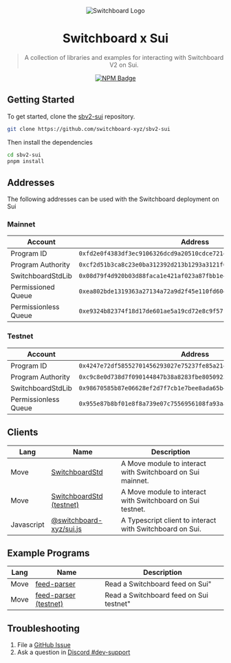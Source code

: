 <div align="center">

![Switchboard Logo](https://github.com/switchboard-xyz/sbv2-core/raw/main/website/static/img/icons/switchboard/avatar.png)

# Switchboard x Sui

> A collection of libraries and examples for interacting with Switchboard V2 on
> Sui.

[![NPM Badge](https://img.shields.io/github/package-json/v/switchboard-xyz/sbv2-sui?color=red&filename=javascript%2Fsui.js%2Fpackage.json&label=%40switchboard-xyz%2Fsui.js&logo=npm)](https://www.npmjs.com/package/@switchboard-xyz/sui.js)

</div>

## Getting Started

To get started, clone the
[sbv2-sui](https://github.com/switchboard-xyz/sbv2-sui) repository.

```bash
git clone https://github.com/switchboard-xyz/sbv2-sui
```

Then install the dependencies

```bash
cd sbv2-sui
pnpm install
```

## Addresses

The following addresses can be used with the Switchboard deployment on Sui

### Mainnet

| Account              | Address                                                              |
| -------------------- | -------------------------------------------------------------------- |
| Program ID           | `0xfd2e0f4383df3ec9106326dcd9a20510cdce72146754296deed15403fcd3df8b` |
| Program Authority    | `0xcf2d51b3ca8c23e0ba312392d213b1293a3121f691fa8e120f1a968fc2ad1c8b` |
| SwitchboardStdLib    | `0x08d79f4d920b03d88faca1e421af023a87fbb1e4a6fd200248e6e9998d09e470` |
| Permissioned Queue   | `0xea802bde1319363a27134a72a9d2f45e110fd60ef32ab2e10cdb06c973d6c64f` |
| Permissionless Queue | `0xe9324b82374f18d17de601ae5a19cd72e8c9f57f54661bf9e41a76f8948e80b5` |

### Testnet

| Account              | Address                                                              |
| -------------------- | -------------------------------------------------------------------- |
| Program ID           | `0x4247e72df58552701456293027e75237fe85a214cd050b6e0358dc5047a3fb17` |
| Program Authority    | `0xc9c8e0d738d7f090144847b38a8283fbe8050923875771b8c315a461721c04a4` |
| SwitchboardStdLib    | `0x98670585b87e06628ef2d7f7cb1e7bee8ada65b43b82997935225a7e6e21d18e` |
| Permissionless Queue | `0x955e87b8bf01e8f8a739e07c7556956108fa93aa02dae0b017083bfbe99cbd34` |

## Clients

| **Lang**   | **Name**                                                 | **Description**                                            |
| ---------- | -------------------------------------------------------- | ---------------------------------------------------------- |
| Move       | [SwitchboardStd](move/mainnet/switchboard_std)           | A Move module to interact with Switchboard on Sui mainnet. |
| Move       | [SwitchboardStd (testnet)](move/testnet/switchboard_std) | A Move module to interact with Switchboard on Sui testnet. |
| Javascript | [@switchboard-xyz/sui.js](javascript/sui.js)             | A Typescript client to interact with Switchboard on Sui.   |

## Example Programs

| **Lang** | **Name**                                              | **Description**                         |
| -------- | ----------------------------------------------------- | --------------------------------------- |
| Move     | [feed-parser](programs/mainnet/feed-parser)           | Read a Switchboard feed on Sui"         |
| Move     | [feed-parser (testnet)](programs/testnet/feed-parser) | Read a Switchboard feed on Sui testnet" |

## Troubleshooting

1. File a [GitHub Issue](https://github.com/switchboard-xyz/sbv2-sui/issues/new)
2. Ask a question in
   [Discord #dev-support](https://discord.com/channels/841525135311634443/984343400377647144)
